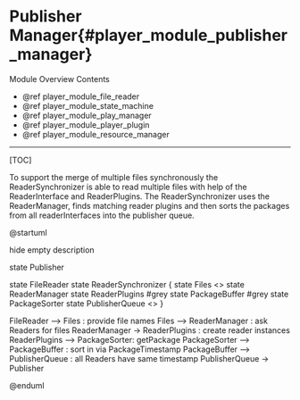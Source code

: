 Publisher Manager{#player_module_publisher_manager}
==============

Module Overview Contents
* @ref player_module_file_reader
* @ref player_module_state_machine
* @ref player_module_play_manager
* @ref player_module_player_plugin
* @ref player_module_resource_manager

___

[TOC]


To support the merge of multiple files synchronously the ReaderSynchronizer is able to read multiple files with help of the ReaderInterface and ReaderPlugins.
The ReaderSynchronizer uses the ReaderManager, finds matching reader plugins and then sorts the packages from all readerInterfaces into the publisher queue.

@startuml

hide empty description

state Publisher

state FileReader
state ReaderSynchronizer {
state Files <<entryPoint>>
state ReaderManager
state ReaderPlugins #grey
state PackageBuffer #grey
state PackageSorter
state PublisherQueue <<exitPoint>>
}

FileReader --> Files :  provide file names
Files --> ReaderManager : ask Readers for files
ReaderManager -> ReaderPlugins : create reader instances
ReaderPlugins --> PackageSorter: getPackage
PackageSorter --> PackageBuffer : sort in via PackageTimestamp
PackageBuffer --> PublisherQueue : all Readers have same timestamp
PublisherQueue -> Publisher

@enduml